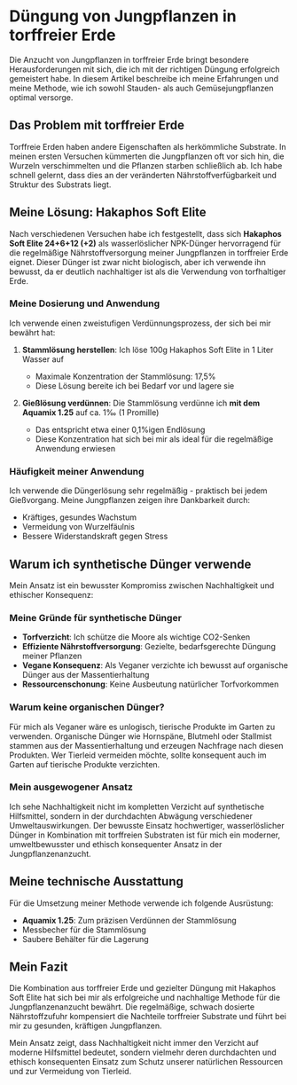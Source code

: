 # Düngung von Jungpflanzen in torffreier Erde

Die Anzucht von Jungpflanzen in torffreier Erde bringt besondere Herausforderungen mit sich, die ich mit der richtigen Düngung erfolgreich gemeistert habe. In diesem Artikel beschreibe ich meine Erfahrungen und meine Methode, wie ich sowohl Stauden- als auch Gemüsejungpflanzen optimal versorge.

## Das Problem mit torffreier Erde

Torffreie Erden haben andere Eigenschaften als herkömmliche Substrate. In meinen ersten Versuchen kümmerten die Jungpflanzen oft vor sich hin, die Wurzeln verschimmelten und die Pflanzen starben schließlich ab. Ich habe schnell gelernt, dass dies an der veränderten Nährstoffverfügbarkeit und Struktur des Substrats liegt.

## Meine Lösung: Hakaphos Soft Elite

Nach verschiedenen Versuchen habe ich festgestellt, dass sich **Hakaphos Soft Elite 24+6+12 (+2)** als wasserlöslicher NPK-Dünger hervorragend für die regelmäßige Nährstoffversorgung meiner Jungpflanzen in torffreier Erde eignet. Dieser Dünger ist zwar nicht biologisch, aber ich verwende ihn bewusst, da er deutlich nachhaltiger ist als die Verwendung von torfhaltiger Erde.

### Meine Dosierung und Anwendung

Ich verwende einen zweistufigen Verdünnungsprozess, der sich bei mir bewährt hat:

1. **Stammlösung herstellen**: Ich löse 100g Hakaphos Soft Elite in 1 Liter Wasser auf

   - Maximale Konzentration der Stammlösung: 17,5%
   - Diese Lösung bereite ich bei Bedarf vor und lagere sie

2. **Gießlösung verdünnen**: Die Stammlösung verdünne ich **mit dem Aquamix 1.25** auf ca. 1‰ (1 Promille)
   - Das entspricht etwa einer 0,1%igen Endlösung
   - Diese Konzentration hat sich bei mir als ideal für die regelmäßige Anwendung erwiesen

### Häufigkeit meiner Anwendung

Ich verwende die Düngerlösung sehr regelmäßig - praktisch bei jedem Gießvorgang. Meine Jungpflanzen zeigen ihre Dankbarkeit durch:

- Kräftiges, gesundes Wachstum
- Vermeidung von Wurzelfäulnis
- Bessere Widerstandskraft gegen Stress

## Warum ich synthetische Dünger verwende

Mein Ansatz ist ein bewusster Kompromiss zwischen Nachhaltigkeit und ethischer Konsequenz:

### Meine Gründe für synthetische Dünger

- **Torfverzicht**: Ich schütze die Moore als wichtige CO2-Senken
- **Effiziente Nährstoffversorgung**: Gezielte, bedarfsgerechte Düngung meiner Pflanzen
- **Vegane Konsequenz**: Als Veganer verzichte ich bewusst auf organische Dünger aus der Massentierhaltung
- **Ressourcenschonung**: Keine Ausbeutung natürlicher Torfvorkommen

### Warum keine organischen Dünger?

Für mich als Veganer wäre es unlogisch, tierische Produkte im Garten zu verwenden. Organische Dünger wie Hornspäne, Blutmehl oder Stallmist stammen aus der Massentierhaltung und erzeugen Nachfrage nach diesen Produkten. Wer Tierleid vermeiden möchte, sollte konsequent auch im Garten auf tierische Produkte verzichten.

### Mein ausgewogener Ansatz

Ich sehe Nachhaltigkeit nicht im kompletten Verzicht auf synthetische Hilfsmittel, sondern in der durchdachten Abwägung verschiedener Umweltauswirkungen. Der bewusste Einsatz hochwertiger, wasserlöslicher Dünger in Kombination mit torffreien Substraten ist für mich ein moderner, umweltbewusster und ethisch konsequenter Ansatz in der Jungpflanzenanzucht.

## Meine technische Ausstattung

Für die Umsetzung meiner Methode verwende ich folgende Ausrüstung:

- **Aquamix 1.25**: Zum präzisen Verdünnen der Stammlösung
- Messbecher für die Stammlösung
- Saubere Behälter für die Lagerung

## Mein Fazit

Die Kombination aus torffreier Erde und gezielter Düngung mit Hakaphos Soft Elite hat sich bei mir als erfolgreiche und nachhaltige Methode für die Jungpflanzenanzucht bewährt. Die regelmäßige, schwach dosierte Nährstoffzufuhr kompensiert die Nachteile torffreier Substrate und führt bei mir zu gesunden, kräftigen Jungpflanzen.

Mein Ansatz zeigt, dass Nachhaltigkeit nicht immer den Verzicht auf moderne Hilfsmittel bedeutet, sondern vielmehr deren durchdachten und ethisch konsequenten Einsatz zum Schutz unserer natürlichen Ressourcen und zur Vermeidung von Tierleid.
